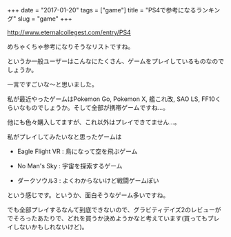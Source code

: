 +++
date = "2017-01-20"
tags = ["game"]
title = "PS4で参考になるランキング"
slug = "game"
+++

http://www.eternalcollegest.com/entry/PS4

めちゃくちゃ参考になりそうなリストですね。

というか一般ユーザーはこんなにたくさん、ゲームをプレイしているものなのでしょうか。

一言ですごいな～と思いました。

私が最近やったゲームはPokemon Go, Pokemon X, 艦これ改, SAO LS, FF10くらいなものでしょうか。そして全部が携帯ゲームですね...。

他にも色々購入してますが、これ以外はプレイできてません...。

私がプレイしてみたいなと思ったゲームは

- Eagle Flight VR : 鳥になって空を飛ぶゲーム

- No Man's Sky : 宇宙を探索するゲーム

- ダークソウル3 : よくわからないけど戦闘ゲームぽい

という感じです。というか、面白そうなゲーム多いですね。

でも全部プレイするなんて到底できないので、グラビティデイズ2のレビューがでそろったあたりで、どれを買うか決めようかなと考えています(買ってもプレイしないかもしれないけど)。
